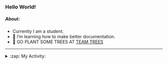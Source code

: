 ### Hello World!

##### About:
- Currently I am a student.
- 🌱 I’m learning how to make better documentation.
- 🌱 GO PLANT SOME TREES AT [TEAM TREES](https://teamtrees.org/)

---
<details>
  <summary>:zap: My Activity:</summary>
  
<!--START_SECTION:waka-->
![Code Time](http://img.shields.io/badge/Code%20Time-989%20hrs%2026%20mins-blue)

**I'm a Night 🦉** 

```text
🌞 Morning    86 commits     ███░░░░░░░░░░░░░░░░░░░░░░   12.37% 
🌆 Daytime    153 commits    █████░░░░░░░░░░░░░░░░░░░░   22.01% 
🌃 Evening    209 commits    ███████░░░░░░░░░░░░░░░░░░   30.07% 
🌙 Night      247 commits    █████████░░░░░░░░░░░░░░░░   35.54%

```
📅 **I'm Most Productive on Tuesday** 

```text
Monday       92 commits     ███░░░░░░░░░░░░░░░░░░░░░░   13.24% 
Tuesday      162 commits    █████░░░░░░░░░░░░░░░░░░░░   23.31% 
Wednesday    70 commits     ██░░░░░░░░░░░░░░░░░░░░░░░   10.07% 
Thursday     98 commits     ███░░░░░░░░░░░░░░░░░░░░░░   14.1% 
Friday       100 commits    ███░░░░░░░░░░░░░░░░░░░░░░   14.39% 
Saturday     70 commits     ██░░░░░░░░░░░░░░░░░░░░░░░   10.07% 
Sunday       103 commits    ███░░░░░░░░░░░░░░░░░░░░░░   14.82%

```


📊 **This Week I Spent My Time On** 

```text
🔥 Editors: 
VS Code                  31 mins             █████████████████████████   100.0%

🐱‍💻 Projects: 
PraiseDemo               31 mins             █████████████████████████   100.0%

```


 Last Updated on 30/12/2022 13:06:34 UTC
<!--END_SECTION:waka-->
</details>
